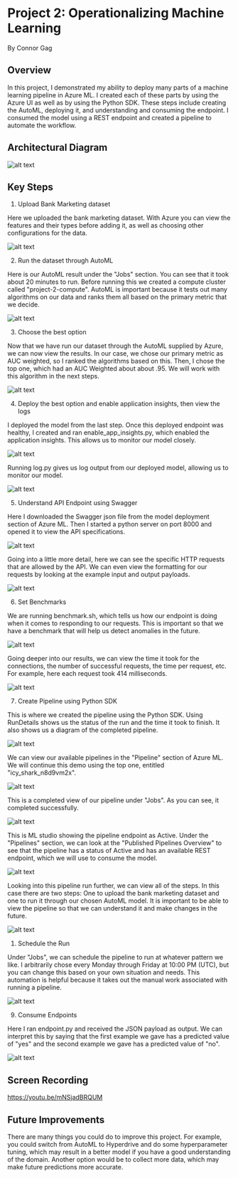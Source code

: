 # Project 2: Operationalizing Machine Learning

By Connor Gag

## Overview
In this project, I demonstrated my ability to deploy many parts of a machine learning pipeline in Azure ML. I created each of these parts by using the Azure UI as well as by using the Python SDK. These steps include creating the AutoML, deploying it, and understanding and consuming the endpoint. I consumed the model using a REST endpoint and created a pipeline to automate the workflow. 

## Architectural Diagram
![alt text](https://github.com/connorgag/Udacity_MLE/blob/main/Project_Two/Architectural%20Diagram_%20Operationalizing%20Machine%20Learning%20.jpg?raw=true)

## Key Steps
1. Upload Bank Marketing dataset

Here we uploaded the bank marketing dataset. With Azure you can view the features and their types before adding it, as well as choosing other configurations for the data. 

![alt text](https://github.com/connorgag/Udacity_MLE/blob/main/Project_Two/Screenshots/bank_dataset_screenshot.png?raw=true)



2. Run the dataset through AutoML
   
Here is our AutoML result under the "Jobs" section. You can see that it took about 20 minutes to run. Before running this we created a compute cluster called "project-2-compute". AutoML is important because it tests out many algorithms on our data and ranks them all based on the primary metric that we decide. 

![alt text](https://github.com/connorgag/Udacity_MLE/blob/main/Project_Two/Screenshots/Completed_Screenshot.png?raw=true)



3. Choose the best option

Now that we have run our dataset through the AutoML supplied by Azure, we can now view the results. In our case, we chose our primary metric as AUC weighted, so I ranked the algorithms based on this. Then, I chose the top one, which had an AUC Weighted about about .95. We will work with this algorithm in the next steps. 

![alt text](https://github.com/connorgag/Udacity_MLE/blob/main/Project_Two/Screenshots/Best_Model_Screenshot.png?raw=true)



4. Deploy the best option and enable application insights, then view the logs

I deployed the model from the last step. Once this deployed endpoint was healthy, I created and ran enable_app_insights.py, which enabled the application insights. This allows us to monitor our model closely. 

![alt text](https://github.com/connorgag/Udacity_MLE/blob/main/Project_Two/Screenshots/App_Insights_Screenshot.png?raw=true)


Running log.py gives us log output from our deployed model, allowing us to monitor our model. 

![alt text](https://github.com/connorgag/Udacity_MLE/blob/main/Project_Two/Screenshots/logs_py_output_screenshot.png?raw=true)



5. Understand API Endpoint using Swagger

Here I downloaded the Swagger json file from the model deployment section of Azure ML. Then I started a python server on port 8000 and opened it to view the API specifications. 

![alt text](https://github.com/connorgag/Udacity_MLE/blob/main/Project_Two/Screenshots/Swagger_Screenshot.png?raw=true)


Going into a little more detail, here we can see the specific HTTP requests that are allowed by the API. We can even view the formatting for our requests by looking at the example input and output payloads. 

![alt text](https://github.com/connorgag/Udacity_MLE/blob/main/Project_Two/Screenshots/Swagger_Screenshot_2.png?raw=true)



6. Set Benchmarks 

We are running benchmark.sh, which tells us how our endpoint is doing when it comes to responding to our requests. This is important so that we have a benchmark that will help us detect anomalies in the future. 

![alt text](https://github.com/connorgag/Udacity_MLE/blob/main/Project_Two/Screenshots/Benchmark_Screenshot_1.png?raw=true)


Going deeper into our results, we can view the time it took for the connections, the number of successful requests, the time per request, etc. For example, here each request took 414 milliseconds. 

![alt text](https://github.com/connorgag/Udacity_MLE/blob/main/Project_Two/Screenshots/Benchmark_Screenshot_2.png?raw=true)



7. Create Pipeline using Python SDK

This is where we created the pipeline using the Python SDK. Using RunDetails shows us the status of the run and the time it took to finish. It also shows us a diagram of the completed pipeline. 

![alt text](https://github.com/connorgag/Udacity_MLE/blob/main/Project_Two/Screenshots/RunDetails_Screenshot.png?raw=true)


We can view our available pipelines in the "Pipeline" section of Azure ML. We will continue this demo using the top one, entitled "icy_shark_n8d9vm2x". 

![alt text](https://github.com/connorgag/Udacity_MLE/blob/main/Project_Two/Screenshots/Pipeline_Section_Screenshot.png?raw=true)


This is a completed view of our pipeline under "Jobs". As you can see, it completed successfully. 

![alt text](https://github.com/connorgag/Udacity_MLE/blob/main/Project_Two/Screenshots/Completed_Pipeline_Screenshot.png?raw=true)


This is ML studio showing the pipeline endpoint as Active. Under the "Pipelines" section, we can look at the "Published Pipelines Overview" to see that the pipeline has a status of Active and has an available REST endpoint, which we will use to consume the model. 

![alt text](https://github.com/connorgag/Udacity_MLE/blob/main/Project_Two/Screenshots/Published_Pipeline_Overview_Screenshot.png?raw=true)


Looking into this pipeline run further, we can view all of the steps. In this case there are two steps: One to upload the bank marketing dataset and one to run it through our chosen AutoML model. It is important to be able to view the pipeline so that we can understand it and make changes in the future. 

![alt text](https://github.com/connorgag/Udacity_MLE/blob/main/Project_Two/Screenshots/Bank_and_AutoML_Screenshot.png?raw=true)



1. Schedule the Run

Under "Jobs", we can schedule the pipeline to run at whatever pattern we like. I arbitrarily chose every Monday through Friday at 10:00 PM (UTC), but you can change this based on your own situation and needs. This automation is helpful because it takes out the manual work associated with running a pipeline. 

![alt text](https://github.com/connorgag/Udacity_MLE/blob/main/Project_Two/Screenshots/Scheduled_Run_Screenshot.png?raw=true)


9. Consume Endpoints

Here I ran endpoint.py and received the JSON payload as output. We can interpret this by saying that the first example we gave has a predicted value of "yes" and the second example we gave has a predicted value of "no". 

![alt text](https://github.com/connorgag/Udacity_MLE/blob/main/Project_Two/Screenshots/endpoint_output.png?raw=true)



## Screen Recording
https://youtu.be/mNSjadBRQUM

## Future Improvements
There are many things you could do to improve this project. For example, you could switch from AutoML to Hyperdrive and do some hyperparameter tuning, which may result in a better model if you have a good understanding of the domain. Another option would be to collect more data, which may make future predictions more accurate. 